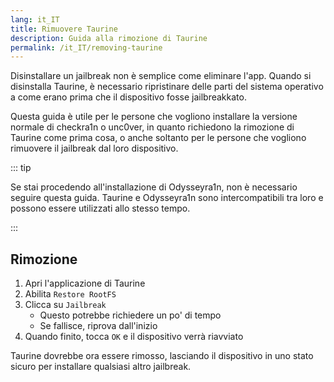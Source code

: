 ```yaml
---
lang: it_IT
title: Rimuovere Taurine
description: Guida alla rimozione di Taurine
permalink: /it_IT/removing-taurine
---
```


Disinstallare un jailbreak non è semplice come eliminare l'app. Quando si disinstalla Taurine, è necessario ripristinare delle parti del sistema operativo a come erano prima che il dispositivo fosse jailbreakkato.

Questa guida è utile per le persone che vogliono installare la versione normale di checkra1n o unc0ver, in quanto richiedono la rimozione di Taurine come prima cosa, o anche soltanto per le persone che vogliono rimuovere il jailbreak dal loro dispositivo.

::: tip

Se stai procedendo all'installazione di Odysseyra1n, non è necessario seguire questa guida. Taurine e Odysseyra1n sono intercompatibili tra loro e possono essere utilizzati allo stesso tempo.

:::

## Rimozione

1. Apri l'applicazione di Taurine
1. Abilita `Restore RootFS`
1. Clicca su `Jailbreak`
    - Questo potrebbe richiedere un po' di tempo
    - Se fallisce, riprova dall'inizio
1. Quando finito, tocca `OK` e il dispositivo verrà riavviato

Taurine dovrebbe ora essere rimosso, lasciando il dispositivo in uno stato sicuro per installare qualsiasi altro jailbreak.
